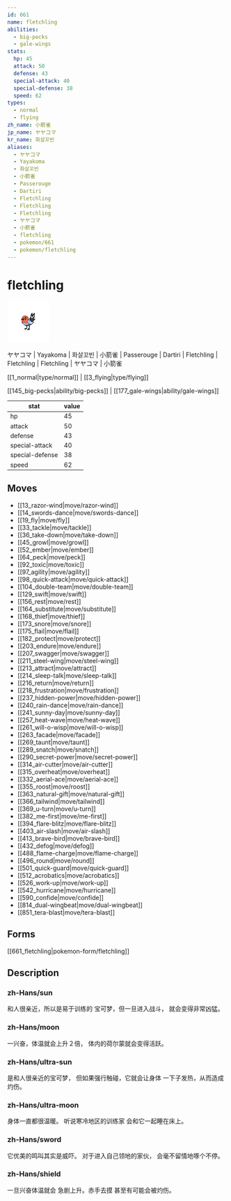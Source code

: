 ```yaml
---
id: 661
name: fletchling
abilities:
  - big-pecks
  - gale-wings
stats:
  hp: 45
  attack: 50
  defense: 43
  special-attack: 40
  special-defense: 38
  speed: 62
types:
  - normal
  - flying
zh_name: 小箭雀
jp_name: ヤヤコマ
kr_name: 화살꼬빈
aliases:
  - ヤヤコマ
  - Yayakoma
  - 화살꼬빈
  - 小箭雀
  - Passerouge
  - Dartiri
  - Fletchling
  - Fletchling
  - Fletchling
  - ヤヤコマ
  - 小箭雀
  - fletchling
  - pokemon/661
  - pokemon/fletchling
---
```

# fletchling

![](https://raw.githubusercontent.com/PokeAPI/sprites/master/sprites/pokemon/661.png)

ヤヤコマ | Yayakoma | 화살꼬빈 | 小箭雀 | Passerouge | Dartiri | Fletchling | Fletchling | Fletchling | ヤヤコマ | 小箭雀

[[1_normal|type/normal]] | [[3_flying|type/flying]]

[[145_big-pecks|ability/big-pecks]] | [[177_gale-wings|ability/gale-wings]]

|stat|value|
|---|---|
|hp|45|
|attack|50|
|defense|43|
|special-attack|40|
|special-defense|38|
|speed|62|


## Moves

- [[13_razor-wind|move/razor-wind]]
- [[14_swords-dance|move/swords-dance]]
- [[19_fly|move/fly]]
- [[33_tackle|move/tackle]]
- [[36_take-down|move/take-down]]
- [[45_growl|move/growl]]
- [[52_ember|move/ember]]
- [[64_peck|move/peck]]
- [[92_toxic|move/toxic]]
- [[97_agility|move/agility]]
- [[98_quick-attack|move/quick-attack]]
- [[104_double-team|move/double-team]]
- [[129_swift|move/swift]]
- [[156_rest|move/rest]]
- [[164_substitute|move/substitute]]
- [[168_thief|move/thief]]
- [[173_snore|move/snore]]
- [[175_flail|move/flail]]
- [[182_protect|move/protect]]
- [[203_endure|move/endure]]
- [[207_swagger|move/swagger]]
- [[211_steel-wing|move/steel-wing]]
- [[213_attract|move/attract]]
- [[214_sleep-talk|move/sleep-talk]]
- [[216_return|move/return]]
- [[218_frustration|move/frustration]]
- [[237_hidden-power|move/hidden-power]]
- [[240_rain-dance|move/rain-dance]]
- [[241_sunny-day|move/sunny-day]]
- [[257_heat-wave|move/heat-wave]]
- [[261_will-o-wisp|move/will-o-wisp]]
- [[263_facade|move/facade]]
- [[269_taunt|move/taunt]]
- [[289_snatch|move/snatch]]
- [[290_secret-power|move/secret-power]]
- [[314_air-cutter|move/air-cutter]]
- [[315_overheat|move/overheat]]
- [[332_aerial-ace|move/aerial-ace]]
- [[355_roost|move/roost]]
- [[363_natural-gift|move/natural-gift]]
- [[366_tailwind|move/tailwind]]
- [[369_u-turn|move/u-turn]]
- [[382_me-first|move/me-first]]
- [[394_flare-blitz|move/flare-blitz]]
- [[403_air-slash|move/air-slash]]
- [[413_brave-bird|move/brave-bird]]
- [[432_defog|move/defog]]
- [[488_flame-charge|move/flame-charge]]
- [[496_round|move/round]]
- [[501_quick-guard|move/quick-guard]]
- [[512_acrobatics|move/acrobatics]]
- [[526_work-up|move/work-up]]
- [[542_hurricane|move/hurricane]]
- [[590_confide|move/confide]]
- [[814_dual-wingbeat|move/dual-wingbeat]]
- [[851_tera-blast|move/tera-blast]]

## Forms



[[661_fletchling|pokemon-form/fletchling]]

## Description

### zh-Hans/sun

和人很亲近，所以是易于训练的
宝可梦，但一旦进入战斗，
就会变得非常凶猛。

### zh-Hans/moon

一兴奋，体温就会上升２倍，
体内的荷尔蒙就会变得活跃。

### zh-Hans/ultra-sun

是和人很亲近的宝可梦，
但如果强行触碰，它就会让身体
一下子发热，从而造成灼伤。

### zh-Hans/ultra-moon

身体一直都很温暖。
听说寒冷地区的训练家
会和它一起睡在床上。

### zh-Hans/sword

它优美的鸣叫其实是威吓。
对于进入自己领地的家伙，
会毫不留情地啄个不停。

### zh-Hans/shield

一旦兴奋体温就会
急剧上升。赤手去摸
甚至有可能会被灼伤。

